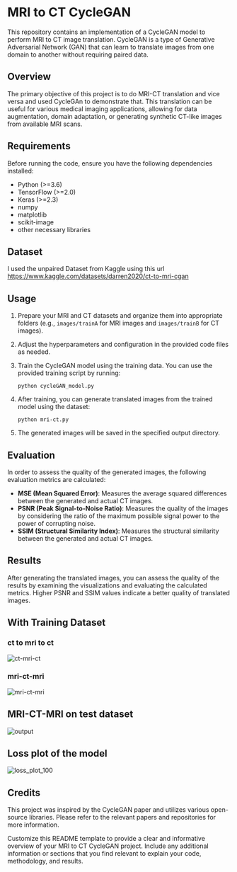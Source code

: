 

# MRI to CT CycleGAN

This repository contains an implementation of a CycleGAN model to perform MRI to CT image translation. CycleGAN is a type of Generative Adversarial Network (GAN) that can learn to translate images from one domain to another without requiring paired data.

## Overview

The primary objective of this project is to do MRI-CT translation and vice versa and  used CycleGAn to demonstrate that.  This translation can be useful for various medical imaging applications, allowing for data augmentation, domain adaptation, or generating synthetic CT-like images from available MRI scans.

## Requirements

Before running the code, ensure you have the following dependencies installed:

- Python (>=3.6)
- TensorFlow (>=2.0)
- Keras (>=2.3)
- numpy
- matplotlib
- scikit-image
- other necessary libraries

## Dataset

I used the unpaired Dataset from Kaggle using this url https://www.kaggle.com/datasets/darren2020/ct-to-mri-cgan

## Usage

1. Prepare your MRI and CT datasets and organize them into appropriate folders (e.g., `images/trainA` for MRI images and `images/trainB` for CT images).

2. Adjust the hyperparameters and configuration in the provided code files as needed.

3. Train the CycleGAN model using the training data. You can use the provided training script by running:

   ```
   python cycleGAN_model.py
   ```

4. After training, you can generate translated images from the trained model using the dataset:

   ```
   python mri-ct.py
   ```
5. The generated images will be saved in the specified output directory.

## Evaluation

In order to assess the quality of the generated images, the following evaluation metrics are calculated:

- **MSE (Mean Squared Error)**: Measures the average squared differences between the generated and actual CT images.
- **PSNR (Peak Signal-to-Noise Ratio)**: Measures the quality of the images by considering the ratio of the maximum possible signal power to the power of corrupting noise.
- **SSIM (Structural Similarity Index)**: Measures the structural similarity between the generated and actual CT images.

## Results

After generating the translated images, you can assess the quality of the results by examining the visualizations and evaluating the calculated metrics. Higher PSNR and SSIM values indicate a better quality of translated images.

## With Training Dataset

### ct to mri to ct

![ct-mri-ct](https://github.com/jhaanamika312/MRI-CT-CycleGAN/assets/87661799/6bf63719-1a15-4e64-a4d2-45f80fc2cac0)

### mri-ct-mri

![mri-ct-mri](https://github.com/jhaanamika312/MRI-CT-CycleGAN/assets/87661799/40e968af-e2c6-4b67-a494-99bafe10b092)

## MRI-CT-MRI on test dataset

![output](https://github.com/jhaanamika312/MRI-CT-CycleGAN/assets/87661799/65a774b6-12d2-4485-b792-373a9fa39de9)

## Loss plot of the model
![loss_plot_100](https://github.com/jhaanamika312/MRI-CT-CycleGAN/assets/87661799/015b764f-deee-4f48-b62d-85b2039d7b47)


## Credits

This project was inspired by the CycleGAN paper and utilizes various open-source libraries. Please refer to the relevant papers and repositories for more information.



Customize this README template to provide a clear and informative overview of your MRI to CT CycleGAN project. Include any additional information or sections that you find relevant to explain your code, methodology, and results.
